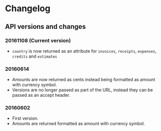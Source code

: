 # Changelog

## API versions and changes

### 20161108 (Current version)
* `country` is now returned as an attribute for `invoices`, `receipts`, `expenses`, `credits` and `estimates`

### 20160614
* Amounts are now returned as cents instead being formatted as amount with currency symbol.
* Versions are no longer passed as part of the URL, instead they can be passed as an accept header.

### 20160602

* First version.
* Amounts are returned formatted as amount with currency symbol.

